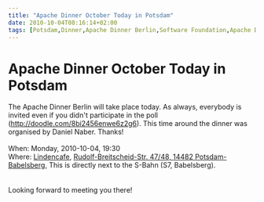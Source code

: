 ```yaml
---
title: "Apache Dinner October Today in Potsdam"
date: 2010-10-04T08:16:14+02:00
tags: [Potsdam,Dinner,Apache Dinner Berlin,Software Foundation,Apache Dinner,]
---
```


# Apache Dinner October Today in Potsdam


The Apache Dinner Berlin will take place today. As always, everybody is invited even if you didn't participate in the 
poll (http://doodle.com/8bi2456enwe6z2g6). This time around the dinner was organised by Daniel Naber. 
Thanks!<br><br>When: Monday, 2010-10-04, 19:30<br>Where: <a href="http://www.redo-lindencafe.de">Lindencafe</a>, <a 
href="http://www.openstreetmap.org/?mlat=52.391901&mlon=13.094691&zoom=18&layers=M">Rudolf-Breitscheid-Str. 47/48, 
14482 Potsdam-Babelsberg</a>, This is directly next to the S-Bahn (S7, Babelsberg).<br>                            
<br>Looking forward to meeting you there!
